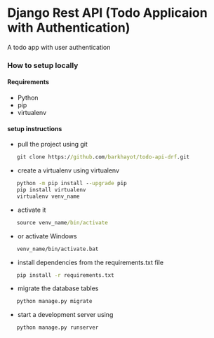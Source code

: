 # Django Rest API (Todo Applicaion with Authentication)
A todo app with user authentication



### How to setup locally
#### Requirements

- Python
- pip
- virtualenv


#### setup instructions

- pull the project using git
```cmd
   git clone https://github.com/barkhayot/todo-api-drf.git
   ```
- create   a virtualenv using virtualenv
```cmd
   python -m pip install --upgrade pip
   pip install virtualenv
   virtualenv venv_name
   ```
- activate it 
```cmd
   source venv_name/bin/activate
   ```
- or activate Windows
```cmd
   venv_name/bin/activate.bat
   ```
- install dependencies from the requirements.txt file
```cmd
   pip install -r requirements.txt
   ```

- migrate the database tables
```cmd
   python manage.py migrate
   ```
- start a development server using 
```cmd
   python manage.py runserver
   ```

